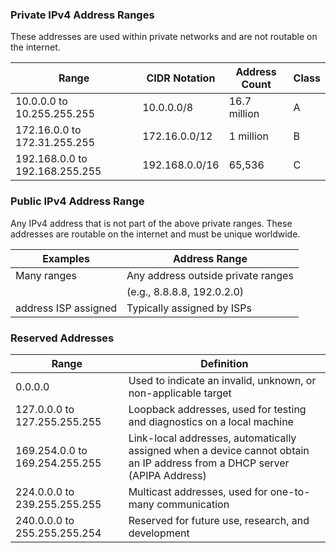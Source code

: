### Private IPv4 Address Ranges

These addresses are used within private networks and are not routable on the internet.

| Range                          | CIDR Notation  | Address Count | Class |
| ------------------------------ | -------------- | ------------- | ----- |
| 10.0.0.0 to 10.255.255.255     | 10.0.0.0/8     | 16.7 million  | A     |
| 172.16.0.0 to 172.31.255.255   | 172.16.0.0/12  | 1 million     | B     |
| 192.168.0.0 to 192.168.255.255 | 192.168.0.0/16 | 65,536        | C     |

### Public IPv4 Address Range

Any IPv4 address that is not part of the above private ranges. These addresses are routable on the internet and must be unique worldwide.

| Examples             | Address Range                      |
| -------------------- | ---------------------------------- |
| Many ranges          | Any address outside private ranges |
|                      | (e.g., 8.8.8.8, 192.0.2.0)         |
| address ISP assigned | Typically assigned by ISPs         |
### Reserved Addresses

| Range                          | Definition                                                                                                                |
| ------------------------------ | ------------------------------------------------------------------------------------------------------------------------- |
| 0.0.0.0                        | Used to indicate an invalid, unknown, or non-applicable target                                                            |
| 127.0.0.0 to 127.255.255.255   | Loopback addresses, used for testing and diagnostics on a local machine                                                   |
| 169.254.0.0 to 169.254.255.255 | Link-local addresses, automatically assigned when a device cannot obtain an IP address from a DHCP server (APIPA Address) |
| 224.0.0.0 to 239.255.255.255   | Multicast addresses, used for one-to-many communication                                                                   |
| 240.0.0.0 to 255.255.255.254   | Reserved for future use, research, and development                                                                        |
